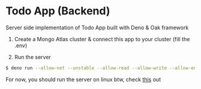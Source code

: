 # Todo App (Backend)

Server side implementation of Todo App built with Deno & Oak framework

1. Create a Mongo Atlas cluster & connect this app to your cluster (fill the .env)

2. Run the server

```bash 
$ deno run --allow-net --unstable --allow-read --allow-write --allow-env --allow-plugin app.ts
```

For now, you should run the server on linux btw, check [this](https://github.com/manyuanrong/deno_mongo/issues/98) out